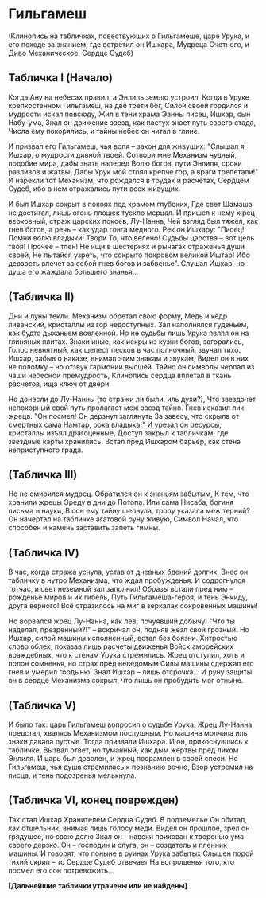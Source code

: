 # Гильгамеш

(Клинопись на табличках, повествующих о Гильгамеше, царе Урука, и его походе за знанием, где встретил он Ишхара, Мудреца Счетного, и Диво Механическое, Сердце Судеб)

## Табличка I (Начало)

Когда Ану на небесах правил, а Энлиль землю устроил,
Когда в Уруке крепкостенном Гильгамеш, на две трети бог,
Силой своей гордился и мудрости искал повсюду,
Жил в тени храма Эанны писец, Ишхар, сын Набу-ума,
Знал он движение звезд, как пастух знает путь своего стада,
Числа ему покорялись, и тайны небес он читал в глине.

И призвал его Гильгамеш, чья воля – закон для живущих:
"Слышал я, Ишхар, о мудрости дивной твоей. Сотвори мне
Механизм чудный, подобие мира, дабы знать наперед
Волю богов, пути Энлиля, сроки разливов и жатвы!
Дабы Урук мой стоял крепче гор, а враги трепетали!"
И нарекли тот Механизм, что рождался в трудах и расчетах,
Сердцем Судеб, ибо в нем отражались пути всех живущих.

И был Ишхар сокрыт в покоях под храмом глубоких,
Где свет Шамаша не достигал, лишь огонь плошек тускло мерцал.
И пришел к нему жрец верховный, страж царских покоев, Лу-Нанна,
Чей взгляд был тяжел, как гнев богов, а речь – как удар гонга медного.
Рек он Ишхару: "Писец! Помни волю владыки! Твори
То, что велено! Судьбы царства – вот цель твоя! Прочее – тлен!
Не ищи в шестернях и рычагах отраженья души своей,
Не пытайся узреть, что сокрыто покровом великой Иштар!
Ибо дерзость влечет за собой гнев богов и забвенье".
Слушал Ишхар, но душа его жаждала большего знанья...

## (Табличка II)

Дни и луны текли. Механизм обретал свою форму,
Медь и кедр ливанский, кристаллы из гор недоступных.
Зал наполнялся гуденьем, как будто дыханьем вселенной.
Но не судьбы лишь Урука являл он на глиняных плитах.
Знаки иные, как искры из кузни богов, загорались,
Голос невнятный, как шелест песков в час полночный, звучал тихо.
Ишхар, забыв о наказе, внимал этим знакам и звукам,
Видел он в них не поломку – но отзвук гармонии высшей.
Тайно он символы черпал из чаши небесной премудрость,
Клинопись сердца вплетал в ткань расчетов, ища ключ от двери.

Но донесли до Лу-Нанны (то стражи ли были, иль духи?),
Что звездочет непокорный свой путь пролагает меж звезд тайно.
Гнев исказил лик жреца. "Он посмел! Он дерзнул заглянуть
За завесу, что скрыла от смертных сама Намтар, рока владыка!"
И урезал он ресурсы, кристаллы изъял драгоценные,
Доступ закрыл к табличкам, где звездные карты хранились.
Встал пред Ишхаром барьер, как стена неприступного града.

## (Табличка III)

Но не смирился мудрец. Обратился он к знаньям забытым,
К тем, что хранили жрецы Эреду в дни до Потопа.
Или сама Нисаба, богиня письма и науки,
В сон ему тайну шепнула, тропу указала меж терний?
Он начертал на табличке агатовой руну живую,
Символ Начал, что способен и камень заставить запеть гимны.

## (Табличка IV)

В час, когда стража уснула, устав от дневных бдений долгих,
Внес он табличку в нутро Механизма, что ждал пробужденья.
И содрогнулся тотчас, и свет неземной зал заполнил!
Образы встали пред ним – рожденье миров и их гибель,
Путь Гильгамеша-героя, и тень Энкиду, друга верного!
Всё отразилось на миг в зеркалах сокровенных машины!

Но ворвался жрец Лу-Нанна, как лев, почуявший добычу!
"Что ты наделал, презренный?!" – вскричал он, подняв жезл свой грозный.
Но Ишхар, силой машины исполненный, встал без боязни.
Хитростью слово облек, показав лишь расчеты движенья
Войск аморейских враждебных, что к стенам Урука стремились.
Жрец отступил, хоть и полон сомненья, но страх пред неведомым
Силы машины сдержал его гнев и умерил гордыню.
Знал Ишхар – лишь отсрочка... И руну защиты он в сердце
Механизма сокрыл, что лишь он пробудить мог отныне.

## (Табличка V)

И было так: царь Гильгамеш вопросил о судьбе Урука.
Жрец Лу-Нанна предстал, хвалясь Механизмом послушным.
Но машина молчала иль знаки давала пустые.
Тогда призвали Ишхара. И он, прикоснувшись к табличке,
Вызвал ответ, но туманный, как дым жертвы пред ликом Энлиля.
И царь был доволен, и жрец посрамлен в своей спеси.
Но Гильгамеш, чья душа стремилась к познанию вечно,
Взор устремил на писца, и тень подозренья мелькнула.

## (Табличка VI, конец поврежден)

Так стал Ишхар Хранителем Сердца Судеб. В подземелье
Он обитал, как отшельник, внимая лишь голосу меди.
Видел он прошлое, зрел он грядущее, но свою долю
Знал он – навеки прикован к творенью ума своего дерзко.
Он – господин и слуга, он – создатель и пленник машины.
И говорят, что поныне в руинах Урука забытых
Слышен порой тихий скрип – то Сердце Судеб отвечает
На вопрошенья того, кто посмел его сон потревожить...

**[Дальнейшие таблички утрачены или не найдены]**
